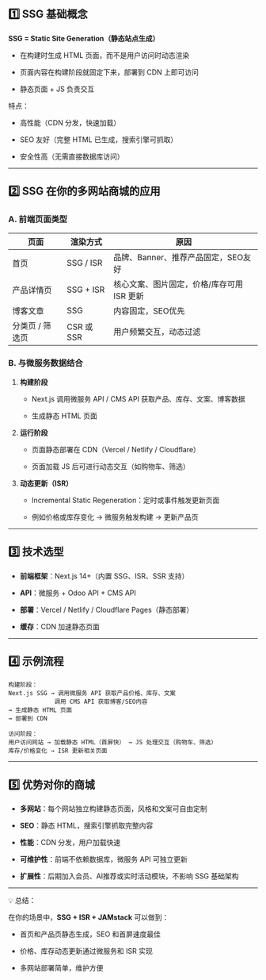 ## **1️⃣ SSG 基础概念**

**SSG = Static Site Generation（静态站点生成）**

- 在构建时生成 HTML 页面，而不是用户访问时动态渲染
    
- 页面内容在构建阶段就固定下来，部署到 CDN 上即可访问
    
- 静态页面 + JS 负责交互
    

特点：

- 高性能（CDN 分发，快速加载）
    
- SEO 友好（完整 HTML 已生成，搜索引擎可抓取）
    
- 安全性高（无需直接数据库访问）
    

---

## **2️⃣ SSG 在你的多网站商城的应用**

### A. 前端页面类型

|页面|渲染方式|原因|
|---|---|---|
|首页|SSG / ISR|品牌、Banner、推荐产品固定，SEO友好|
|产品详情页|SSG + ISR|核心文案、图片固定，价格/库存可用 ISR 更新|
|博客文章|SSG|内容固定，SEO优先|
|分类页 / 筛选页|CSR 或 SSR|用户频繁交互，动态过滤|

### B. 与微服务数据结合

1. **构建阶段**
    
    - Next.js 调用微服务 API / CMS API 获取产品、库存、文案、博客数据
        
    - 生成静态 HTML 页面
        
2. **运行阶段**
    
    - 页面静态部署在 CDN（Vercel / Netlify / Cloudflare）
        
    - 页面加载 JS 后可进行动态交互（如购物车、筛选）
        
3. **动态更新（ISR）**
    
    - Incremental Static Regeneration：定时或事件触发更新页面
        
    - 例如价格或库存变化 → 微服务触发构建 → 更新产品页
        

---

## **3️⃣ 技术选型**

- **前端框架**：Next.js 14+（内置 SSG、ISR、SSR 支持）
    
- **API**：微服务 + Odoo API + CMS API
    
- **部署**：Vercel / Netlify / Cloudflare Pages（静态部署）
    
- **缓存**：CDN 加速静态页面
    

---

## **4️⃣ 示例流程**
```
构建阶段：
Next.js SSG → 调用微服务 API 获取产品价格、库存、文案
             调用 CMS API 获取博客/SEO内容
→ 生成静态 HTML 页面
→ 部署到 CDN

访问阶段：
用户访问网站 → 加载静态 HTML（首屏快） → JS 处理交互（购物车、筛选）
库存/价格变化 → ISR 更新相关页面

```

---

## **5️⃣ 优势对你的商城**

- **多网站**：每个网站独立构建静态页面，风格和文案可自由定制
    
- **SEO**：静态 HTML，搜索引擎抓取完整内容
    
- **性能**：CDN 分发，用户加载快速
    
- **可维护性**：前端不依赖数据库，微服务 API 可独立更新
    
- **扩展性**：后期加入会员、AI推荐或实时活动模块，不影响 SSG 基础架构
    

---

💡 总结：

在你的场景中，**SSG + ISR + JAMstack** 可以做到：

- 首页和产品页静态生成，SEO 和首屏速度最佳
    
- 价格、库存动态更新通过微服务和 ISR 实现
    
- 多网站部署简单，维护方便
